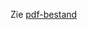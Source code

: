 Zie [pdf-bestand](https://github.com/minorsmart/sep2018/blob/master/docs/projecten/HAN/kiem/KIEM-hbo%20projectvoorstel_definitief.pdf)

